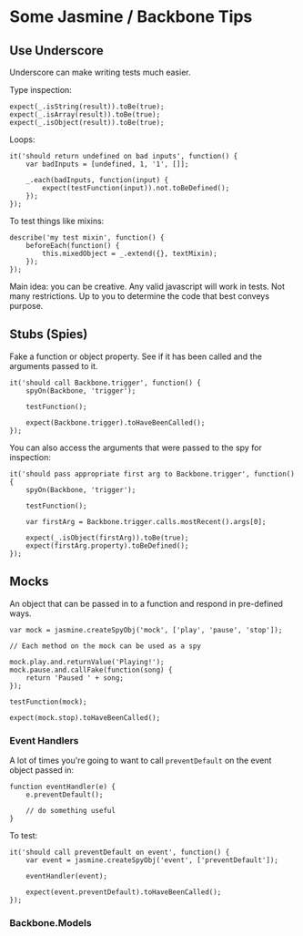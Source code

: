 # Some Jasmine / Backbone Tips

## Use Underscore

Underscore can make writing tests much easier.

Type inspection:
```
expect(_.isString(result)).toBe(true);
expect(_.isArray(result)).toBe(true);
expect(_.isObject(result)).toBe(true);
```

Loops:
```
it('should return undefined on bad inputs', function() {
    var badInputs = [undefined, 1, '1', []];

    _.each(badInputs, function(input) {
        expect(testFunction(input)).not.toBeDefined();
    });
});
```

To test things like mixins:
```
describe('my test mixin', function() {
    beforeEach(function() {
        this.mixedObject = _.extend({}, textMixin);
    });
});
```

Main idea: you can be creative.  Any valid javascript will work in tests.  Not many restrictions.
Up to you to determine the code that best conveys purpose.

## Stubs (Spies)

Fake a function or object property.  See if it has been called and the arguments passed to it.

```
it('should call Backbone.trigger', function() {
    spyOn(Backbone, 'trigger');

    testFunction();

    expect(Backbone.trigger).toHaveBeenCalled();
});
```

You can also access the arguments that were passed to the spy for inspection:

```
it('should pass appropriate first arg to Backbone.trigger', function() {
    spyOn(Backbone, 'trigger');

    testFunction();

    var firstArg = Backbone.trigger.calls.mostRecent().args[0];
    
    expect(_.isObject(firstArg)).toBe(true);
    expect(firstArg.property).toBeDefined();
});
```

## Mocks

An object that can be passed in to a function and respond in pre-defined ways.

```
var mock = jasmine.createSpyObj('mock', ['play', 'pause', 'stop']);

// Each method on the mock can be used as a spy

mock.play.and.returnValue('Playing!');
mock.pause.and.callFake(function(song) {
    return 'Paused ' + song;
});

testFunction(mock);

expect(mock.stop).toHaveBeenCalled();
```

### Event Handlers

A lot of times you're going to want to call `preventDefault` on the event object passed in:

```
function eventHandler(e) {
    e.preventDefault();

    // do something useful 
}
```

To test:

```
it('should call preventDefault on event', function() {
    var event = jasmine.createSpyObj('event', ['preventDefault']);

    eventHandler(event);

    expect(event.preventDefault).toHaveBeenCalled();
});
```

### Backbone.Models
